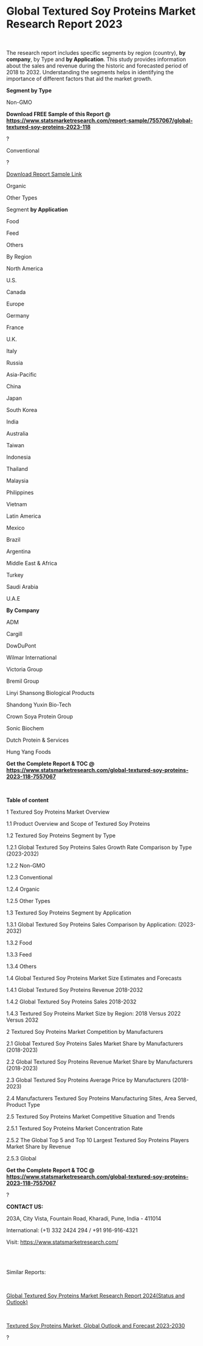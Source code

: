 <h1>Global Textured Soy Proteins Market Research Report 2023</h1><br/><p>The research report includes specific segments by region (country), <strong>by company</strong>, by Type and <strong>by Application</strong>. This study provides information about the sales and revenue during the historic and forecasted period of 2018 to 2032. Understanding the segments helps in identifying the importance of different factors that aid the market growth.</p>
 
 
 
 <p><strong>Segment by Type</strong></p>
 
 
 
 <p>Non-GMO</p>
 
 
 
 <div><b>Download FREE Sample of this Report @ <a href="https://www.statsmarketresearch.com/download-free-sample/7557067/global-textured-soy-proteins-2023-118">https://www.statsmarketresearch.com/report-sample/7557067/global-textured-soy-proteins-2023-118</a></b></div>
 
 
 
 <p>? </p>
 
 
 
 <p>Conventional</p>
 
 
 
 <p>? </p>
 
 
 
 <p><a href="https://www.statsmarketresearch.com/download-free-sample/7557067/global-textured-soy-proteins-2023-118">Download Report Sample Link</a></p>
 
 
 
 <p>Organic</p>
 
 
 
 <p>Other Types</p>
 
 
 
 <p>Segment <strong>by Application</strong></p>
 
 
 
 <p>Food</p>
 
 
 
 <p>Feed</p>
 
 
 
 <p>Others</p>
 
 
 
 <p>By Region</p>
 
 
 
 <p>North America</p>
 
 
 
 <p>U.S.</p>
 
 
 
 <p>Canada</p>
 
 
 
 <p>Europe</p>
 
 
 
 <p>Germany</p>
 
 
 
 <p>France</p>
 
 
 
 <p>U.K.</p>
 
 
 
 <p>Italy</p>
 
 
 
 <p>Russia</p>
 
 
 
 <p>Asia-Pacific</p>
 
 
 
 <p>China</p>
 
 
 
 <p>Japan</p>
 
 
 
 <p>South Korea</p>
 
 
 
 <p>India</p>
 
 
 
 <p>Australia</p>
 
 
 
 <p>Taiwan</p>
 
 
 
 <p>Indonesia</p>
 
 
 
 <p>Thailand</p>
 
 
 
 <p>Malaysia</p>
 
 
 
 <p>Philippines</p>
 
 
 
 <p>Vietnam</p>
 
 
 
 <p>Latin America</p>
 
 
 
 <p>Mexico</p>
 
 
 
 <p>Brazil</p>
 
 
 
 <p>Argentina</p>
 
 
 
 <p>Middle East & Africa</p>
 
 
 
 <p>Turkey</p>
 
 
 
 <p>Saudi Arabia</p>
 
 
 
 <p>U.A.E</p>
 
 
 
 <p><strong>By Company</strong></p>
 
 
 
 <p>ADM</p>
 
 
 
 <p>Cargill</p>
 
 
 
 <p>DowDuPont</p>
 
 
 
 <p>Wilmar International</p>
 
 
 
 <p>Victoria Group</p>
 
 
 
 <p>Bremil Group</p>
 
 
 
 <p>Linyi Shansong Biological Products</p>
 
 
 
 <p>Shandong Yuxin Bio-Tech</p>
 
 
 
 <p>Crown Soya Protein Group</p>
 
 
 
 <p>Sonic Biochem</p>
 
 
 
 <p>Dutch Protein & Services</p>
 
 
 
 <p>Hung Yang Foods</p>
 
 
 
 <div><b>Get the Complete Report & TOC @ <a href="https://www.statsmarketresearch.com/global-textured-soy-proteins-2023-118-7557067">https://www.statsmarketresearch.com/global-textured-soy-proteins-2023-118-7557067</a></b></div>
 
 
 
 <p><br />
 
 <b>Table of content</b></p>
 
 
 
 <p>1 Textured Soy Proteins Market Overview<br />
 
 1.1 Product Overview and Scope of Textured Soy Proteins<br />
 
 1.2 Textured Soy Proteins Segment by Type<br />
 
 1.2.1 Global Textured Soy Proteins Sales Growth Rate Comparison by Type (2023-2032)<br />
 
 1.2.2 Non-GMO<br />
 
 1.2.3 Conventional<br />
 
 1.2.4 Organic<br />
 
 1.2.5 Other Types<br />
 
 1.3 Textured Soy Proteins Segment by Application<br />
 
 1.3.1 Global Textured Soy Proteins Sales Comparison by Application: (2023-2032)<br />
 
 1.3.2 Food<br />
 
 1.3.3 Feed<br />
 
 1.3.4 Others<br />
 
 1.4 Global Textured Soy Proteins Market Size Estimates and Forecasts<br />
 
 1.4.1 Global Textured Soy Proteins Revenue 2018-2032<br />
 
 1.4.2 Global Textured Soy Proteins Sales 2018-2032<br />
 
 1.4.3 Textured Soy Proteins Market Size by Region: 2018 Versus 2022 Versus 2032<br />
 
 2 Textured Soy Proteins Market Competition by Manufacturers<br />
 
 2.1 Global Textured Soy Proteins Sales Market Share by Manufacturers (2018-2023)<br />
 
 2.2 Global Textured Soy Proteins Revenue Market Share by Manufacturers (2018-2023)<br />
 
 2.3 Global Textured Soy Proteins Average Price by Manufacturers (2018-2023)<br />
 
 2.4 Manufacturers Textured Soy Proteins Manufacturing Sites, Area Served, Product Type<br />
 
 2.5 Textured Soy Proteins Market Competitive Situation and Trends<br />
 
 2.5.1 Textured Soy Proteins Market Concentration Rate<br />
 
 2.5.2 The Global Top 5 and Top 10 Largest Textured Soy Proteins Players Market Share by Revenue<br />
 
 2.5.3 Global</p>
 
 
 
 <div><b>Get the Complete Report & TOC @ <a href="https://www.statsmarketresearch.com/global-textured-soy-proteins-2023-118-7557067">https://www.statsmarketresearch.com/global-textured-soy-proteins-2023-118-7557067</a></b></div>
 
 
 
 <p>? </p>
 
 
 
 <p><b>CONTACT US:</b><br />
 
 203A, City Vista, Fountain Road, Kharadi, Pune, India - 411014<br />
 
 International: (+1) 332 2424 294 / +91 916-916-4321<br />
 
 Visit: <a href="https://www.statsmarketresearch.com/">https://www.statsmarketresearch.com/</a><br />
 
 <br />
 
 <br />
 
 Similar Reports:<br />
 
 <br />
 
 <a href="https://www.statsmarketresearch.com/global-textured-soy-proteins-2024-473-7914270">Global Textured Soy Proteins Market Research Report 2024(Status and Outlook)</a><br />
 
 <br />
 
 <a href="https://www.statsmarketresearch.com/global-textured-soy-proteins-forecast-2023-2030-355-7874296">Textured Soy Proteins Market, Global Outlook and Forecast 2023-2030</a><br />
 
 ? </p>